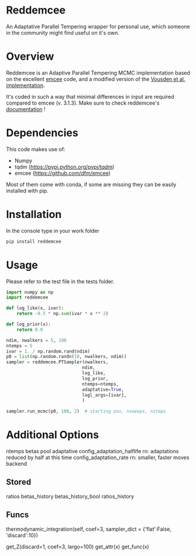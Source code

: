 # Reddemcee

An Adaptative Parallel Tempering wrapper for personal use, which
someone in the community might find useful on it's own.

# Overview
Reddemcee is an Adaptive Parallel Tempering MCMC implementation based on the excellent [emcee](https://arxiv.org/abs/1202.3665) code, and a modified version of the [Vousden et al. implementation](https://arxiv.org/abs/1501.05823).

It's coded in such a way that minimal differences in input are required compared to emcee (v. 3.1.3).
Make sure to check reddemcee's [documentation](https://reddemcee.readthedocs.io/en/latest) !


# Dependencies

This code makes use of:
  - Numpy
  - tqdm (https://pypi.python.org/pypi/tqdm)
  - emcee (https://github.com/dfm/emcee)

Most of them come with conda, if some are missing they can be easily installed with pip.

# Installation

In the console type in your work folder
```sh
pip install reddemcee
```

# Usage

Please refer to the test file in the tests folder.

```python
import numpy as np
import reddemcee

def log_like(x, ivar):
    return -0.5 * np.sum(ivar * x ** 2)

def log_prior(x):
    return 0.0

ndim, nwalkers = 5, 100
ntemps = 5
ivar = 1. / np.random.rand(ndim)
p0 = list(np.random.randn(10, nwalkers, ndim))
sampler = reddemcee.PTSampler(nwalkers,
                             ndim,
                             log_like,
                             log_prior,
                             ntemps=ntemps,
                             adaptative=True,
                             logl_args=[ivar],
                             )
                             
sampler.run_mcmc(p0, 100, 2)  # starting pos, nsweeps, nsteps
```

# Additional Options

ntemps
betas
pool
adaptative
config_adaptation_halflife rn: adaptations reduced by half at this time
config_adaptation_rate     rn: smaller, faster
moves
backend

## Stored
ratios
betas_history
betas_history_bool
ratios_history

## Funcs
thermodynamic_integration(self,
                          coef=3,
                          sampler_dict = {'flat':False,
                                          'discard':10})

get_Z(discard=1, coef=3, largo=100)
get_attr(x)
get_func(x)